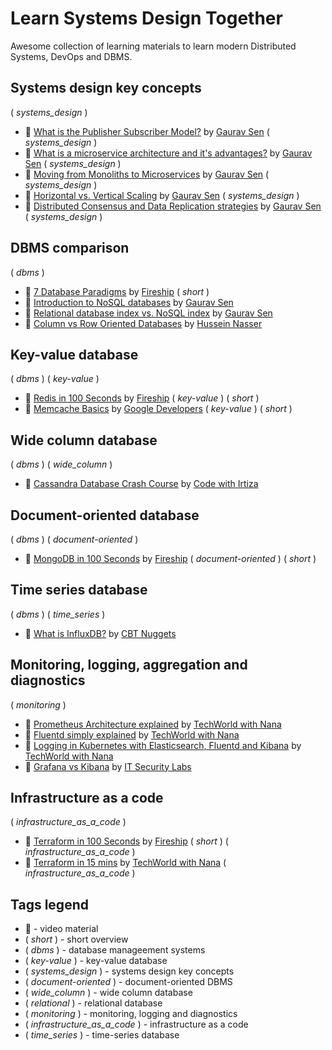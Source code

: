 # Learn Systems Design Together

Awesome collection of learning materials to learn modern Distributed Systems, DevOps and DBMS.

<!-- - __:movie_camera:__ []() by []() -->

## Systems design key concepts

( _systems_design_ )

- __:movie_camera:__ [What is the Publisher Subscriber Model?](https://www.youtube.com/watch?v=FMhbR_kQeHw) by [Gaurav Sen](https://www.youtube.com/c/GauravSensei/videos) ( _systems_design_ )
- __:movie_camera:__ [What is a microservice architecture and it's advantages?](https://www.youtube.com/watch?v=qYhRvH9tJKw) by [Gaurav Sen](https://www.youtube.com/c/GauravSensei/videos) ( _systems_design_ )
- __:movie_camera:__ [Moving from Monoliths to Microservices](https://www.youtube.com/watch?v=rckfN7xFig0) by [Gaurav Sen](https://www.youtube.com/c/GauravSensei/videos) ( _systems_design_ )
- __:movie_camera:__ [Horizontal vs. Vertical Scaling](https://www.youtube.com/watch?v=xpDnVSmNFX0) by [Gaurav Sen](https://www.youtube.com/c/GauravSensei/videos) ( _systems_design_ )
- __:movie_camera:__ [Distributed Consensus and Data Replication strategies](https://www.youtube.com/watch?v=GeGxgmPTe4c) by [Gaurav Sen](https://www.youtube.com/c/GauravSensei/videos) ( _systems_design_ )

## DBMS comparison

( _dbms_ )

- __:movie_camera:__ [7 Database Paradigms](https://www.youtube.com/watch?v=W2Z7fbCLSTw) by [Fireship](https://www.youtube.com/c/Fireship) ( _short_ )
- __:movie_camera:__ [Introduction to NoSQL databases](https://www.youtube.com/watch?v=xQnIN9bW0og) by [Gaurav Sen](https://www.youtube.com/c/GauravSensei/videos)
- __:movie_camera:__ [Relational database index vs. NoSQL index](https://www.youtube.com/watch?v=mTNkqMDCasI) by [Gaurav Sen](https://www.youtube.com/c/GauravSensei/videos)
- __:movie_camera:__ [Column vs Row Oriented Databases](https://www.youtube.com/watch?v=Vw1fCeD06YI) by [Hussein Nasser](https://www.youtube.com/c/HusseinNasser-software-engineering)

## Key-value database

( _dbms_ ) ( _key-value_ )

- __:movie_camera:__ [Redis in 100 Seconds](https://www.youtube.com/watch?v=G1rOthIU-uo) by [Fireship](https://www.youtube.com/c/Fireship) ( _key-value_ ) ( _short_ )
- __:movie_camera:__ [Memcache Basics](https://www.youtube.com/watch?v=TGl81wr8lz8) by [Google Developers](https://www.youtube.com/googlecode) ( _key-value_ ) ( _short_ )

## Wide column database

( _dbms_ ) ( _wide_column_ )

- __:movie_camera:__ [Cassandra Database Crash Course](https://www.youtube.com/watch?v=KZsVSfQVU4I) by [Code with Irtiza](https://www.youtube.com/channel/UCDankIVMXJEkhtjv5yLSN4g/videos)

## Document-oriented database

( _dbms_ ) ( _document-oriented_ )

- __:movie_camera:__ [MongoDB in 100 Seconds](https://www.youtube.com/watch?v=-bt_y4Loofg) by [Fireship](https://www.youtube.com/c/Fireship) ( _document-oriented_ ) ( _short_ )

## Time series database

( _dbms_ ) ( _time_series_ )

- __:movie_camera:__ [What is InfluxDB?](https://www.youtube.com/watch?v=qye_c4_pWQ4) by [CBT Nuggets](https://www.youtube.com/c/cbtnuggets/videos)

## Monitoring, logging, aggregation and diagnostics

( _monitoring_ )

- __:movie_camera:__ [Prometheus Architecture explained](https://www.youtube.com/watch?v=mLPg49b33sA) by [TechWorld with Nana](https://www.youtube.com/c/TechWorldwithNana/videos)
- __:movie_camera:__ [Fluentd simply explained](https://www.youtube.com/watch?v=5ofsNyHZwWE) by [TechWorld with Nana](https://www.youtube.com/c/TechWorldwithNana/videos)
- __:movie_camera:__ [Logging in Kubernetes with Elasticsearch, Fluentd and Kibana](https://www.youtube.com/watch?v=I5c8Pfg2tys) by [TechWorld with Nana](https://www.youtube.com/c/TechWorldwithNana/videos)
- __:movie_camera:__ [Grafana vs Kibana](https://www.youtube.com/watch?v=xXmOmFyN3Hs) by [IT Security Labs](https://www.youtube.com/c/ITSecurityLabs/videos)

## Infrastructure as a code

( _infrastructure_as_a_code_ )

- __:movie_camera:__ [Terraform in 100 Seconds](https://www.youtube.com/watch?v=tomUWcQ0P3k) by [Fireship](https://www.youtube.com/c/Fireship) ( _short_ ) ( _infrastructure_as_a_code_ )
- __:movie_camera:__ [Terraform in 15 mins](https://www.youtube.com/watch?v=l5k1ai_GBDE) by [TechWorld with Nana](https://www.youtube.com/c/TechWorldwithNana/videos) ( _infrastructure_as_a_code_ )

## Tags legend

- __:movie_camera:__ - video material
- ( _short_ ) - short overview
- ( _dbms_ ) - database manageement systems
- ( _key-value_ ) - key-value database
- ( _systems_design_ ) - systems design key concepts
- ( _document-oriented_ ) - document-oriented DBMS
- ( _wide_column_ ) - wide column database
- ( _relational_ ) - relational database
- ( _monitoring_ ) - monitoring, logging and diagnostics
- ( _infrastructure_as_a_code_ ) - infrastructure as a code
- ( _time_series_ ) - time-series database
